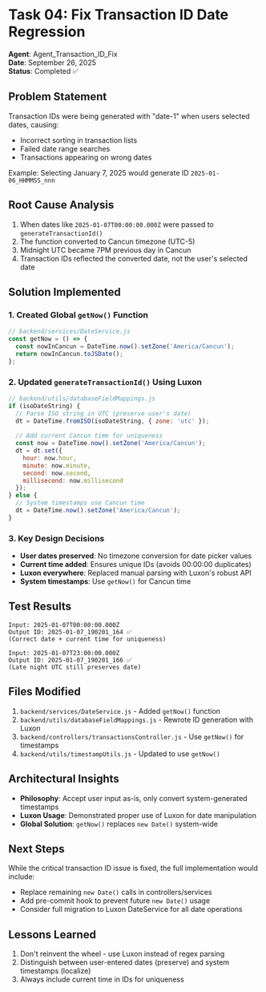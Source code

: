 # Task 04: Fix Transaction ID Date Regression

**Agent**: Agent_Transaction_ID_Fix  
**Date**: September 26, 2025  
**Status**: Completed ✅

## Problem Statement
Transaction IDs were being generated with "date-1" when users selected dates, causing:
- Incorrect sorting in transaction lists
- Failed date range searches
- Transactions appearing on wrong dates

Example: Selecting January 7, 2025 would generate ID `2025-01-06_HHMMSS_nnn`

## Root Cause Analysis
1. When dates like `2025-01-07T00:00:00.000Z` were passed to `generateTransactionId()`
2. The function converted to Cancun timezone (UTC-5)
3. Midnight UTC became 7PM previous day in Cancun
4. Transaction IDs reflected the converted date, not the user's selected date

## Solution Implemented

### 1. Created Global `getNow()` Function
```javascript
// backend/services/DateService.js
const getNow = () => {
  const nowInCancun = DateTime.now().setZone('America/Cancun');
  return nowInCancun.toJSDate();
};
```

### 2. Updated `generateTransactionId()` Using Luxon
```javascript
// backend/utils/databaseFieldMappings.js
if (isoDateString) {
  // Parse ISO string in UTC (preserve user's date)
  dt = DateTime.fromISO(isoDateString, { zone: 'utc' });
  
  // Add current Cancun time for uniqueness
  const now = DateTime.now().setZone('America/Cancun');
  dt = dt.set({
    hour: now.hour,
    minute: now.minute,
    second: now.second,
    millisecond: now.millisecond
  });
} else {
  // System timestamps use Cancun time
  dt = DateTime.now().setZone('America/Cancun');
}
```

### 3. Key Design Decisions
- **User dates preserved**: No timezone conversion for date picker values
- **Current time added**: Ensures unique IDs (avoids 00:00:00 duplicates)
- **Luxon everywhere**: Replaced manual parsing with Luxon's robust API
- **System timestamps**: Use `getNow()` for Cancun time

## Test Results
```
Input: 2025-01-07T00:00:00.000Z
Output ID: 2025-01-07_190201_164 ✅
(Correct date + current time for uniqueness)

Input: 2025-01-07T23:00:00.000Z  
Output ID: 2025-01-07_190201_166 ✅
(Late night UTC still preserves date)
```

## Files Modified
1. `backend/services/DateService.js` - Added `getNow()` function
2. `backend/utils/databaseFieldMappings.js` - Rewrote ID generation with Luxon
3. `backend/controllers/transactionsController.js` - Use `getNow()` for timestamps
4. `backend/utils/timestampUtils.js` - Updated to use `getNow()`

## Architectural Insights
- **Philosophy**: Accept user input as-is, only convert system-generated timestamps
- **Luxon Usage**: Demonstrated proper use of Luxon for date manipulation
- **Global Solution**: `getNow()` replaces `new Date()` system-wide

## Next Steps
While the critical transaction ID issue is fixed, the full implementation would include:
- Replace remaining `new Date()` calls in controllers/services
- Add pre-commit hook to prevent future `new Date()` usage
- Consider full migration to Luxon DateService for all date operations

## Lessons Learned
1. Don't reinvent the wheel - use Luxon instead of regex parsing
2. Distinguish between user-entered dates (preserve) and system timestamps (localize)
3. Always include current time in IDs for uniqueness